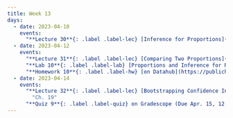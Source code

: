 ```yaml
---
title: Week 13
days:
  - date: 2023-04-10
    events:
      "**Lecture 30**{: .label .label-lec} [Inference for Proportions](https://ph142-ucb.github.io/sp23/src/proportions.pdf) ([Recording](https://youtu.be/hAP5IbJxZTI))":
  - date: 2023-04-12
    events:
      "**Lecture 31**{: .label .label-lec} [Comparing Two Proportions](https://ph142-ucb.github.io/sp23/src/2prop.pdf) ([Recording](https://youtu.be/oazLO_Intcc))":
      "**Lab 10**{: .label .label-lab} [Proportions and Inference for Regression](https://publichealth.datahub.berkeley.edu/hub/user-redirect/git-pull?repo=https%3A%2F%2Fgithub.com%2Fph142-ucb%2Fph142-sp23&urlpath=rstudio%2F&branch=main) (Due Apr. 18)":
      "**Homework 10**{: .label .label-hw} [on Datahub](https://publichealth.datahub.berkeley.edu/hub/user-redirect/git-pull?repo=https%3A%2F%2Fgithub.com%2Fph142-ucb%2Fph142-sp23&urlpath=rstudio%2F&branch=main) ([Solutions](https://ph142-ucb.github.io/sp23/src/hw-sol/hw10-sol.pdf))":
  - date: 2023-04-14
    events:
      "**Lecture 32**{: .label .label-lec} [Bootstrapping Confidence Intervals and some terms from Epidemiology](https://ph142-ucb.github.io/sp23/src/odds_risks_bootstraps.pdf) ([Recording](https://youtu.be/cv4R9Lh5OMw))": 
        "Ch. 19"
      "**Quiz 9**{: .label .label-quiz} on Gradescope (Due Apr. 15, 12:00 PM PST)":
---
```

